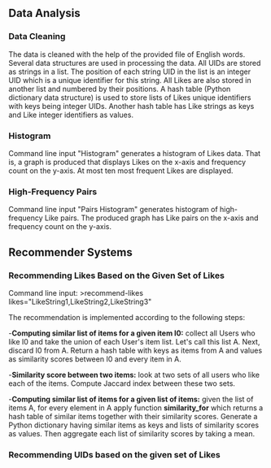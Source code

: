 ## Data Analysis
### Data Cleaning 

The data is cleaned with the help of the provided file of English words. Several data structures are used in processing 
the data. All UIDs are stored as strings in a list. The position of each string UID in the list is an integer UID which is a unique identifier for this string. All Likes are also stored in another list and numbered by their positions. A hash table (Python dictionary data structure) is used to store lists of Likes unique identifiers with keys being integer UIDs. Another hash table has Like strings as keys and Like integer identifiers as values.

### Histogram

Command line input "Histogram" generates a histogram of Likes data. That is, a graph is produced that displays Likes on the x-axis and frequency count on the y-axis. At most ten most frequent Likes are displayed.

### High-Frequency Pairs

Command line input "Pairs Histogram" generates histogram of high-frequency Like pairs. The produced graph has Like pairs on the x-axis and frequency count on the y-axis.

## Recommender Systems
### Recommending Likes Based on the Given Set of Likes

Command line input:
      >recommend-likes likes="LikeString1,LikeString2,LikeString3"

The recommendation is implemented according to the following steps:

-**Computing similar list of items for a given item I0:** collect all Users who like I0 and
take the union of each User's item list. Let's call this list A. Next, discard I0 from A. Return
a hash table with keys as items from A and values as similarity scores between I0 and every
item in A.

-**Similarity score between two items:** look at two sets of all users who like each of the
items. Compute Jaccard index between these two sets.

-**Computing similar list of items for a given list of items:** given the list of items A,
for every element in A apply function **similarity_for** which returns a hash table of similar
items together with their similarity scores. Generate a Python dictionary having
similar items as keys and lists of similarity scores as values. Then aggregate each list of
similarity scores by taking a mean.

### Recommending UIDs based on the given set of Likes

